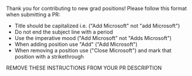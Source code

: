 Thank you for contributing to new grad positions! Please follow this format when submitting a PR:
* Title should be capitalized i.e. ("Add Microsoft" not "add Microsoft")
* Do not end the subject line with a period
* Use the imperative mood ("Add Microsoft" not "Adds Microsoft")
* When adding position use "Add" ("Add Microsoft")
* When removing a position use ("Close Microsoft") and mark that position with a strikethrough

REMOVE THESE INSTRUCTIONS FROM YOUR PR DESCRIPTION
